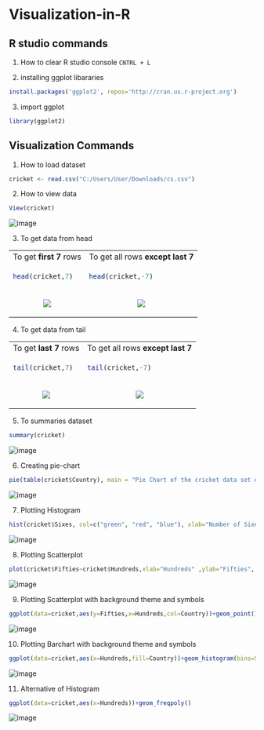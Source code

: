 # Visualization-in-R

## R studio commands
1. How to clear R studio console
`CNTRL + L`

2. installing ggplot libararies
```R
install.packages('ggplot2', repos='http://cran.us.r-project.org')
```

3. import ggplot
```R
library(ggplot2)
``` 

## Visualization Commands

1. How to load dataset
```R
cricket <- read.csv("C:/Users/User/Downloads/cs.csv")
```

2. How to view data 
```R
View(cricket)
```
![image](https://user-images.githubusercontent.com/92450677/203500520-e40743c1-10a1-45aa-a400-4104644648fa.png)

3.	To get data from head

<table>

<tr>
<td align="center"> To get <b>first 7</b> rows</td> 
<td align="center"> To get all rows <b>except last 7</b> </td>
</tr>

<tr>
<td> 

```R
head(cricket,7)
```
</td>
<td>

```R
head(cricket,-7)
```
</td>
</tr>
<tr>
<td align="center"> <p align="center"> <img src="https://user-images.githubusercontent.com/92450677/203500442-ec6ec5fb-813b-476c-8584-5a8a2f836b13.png"/> </td> 
<td align="center"> <img src="https://user-images.githubusercontent.com/92450677/203500385-04befdf5-2f80-4ba6-a5fd-c5d1a6a598e0.png"/> </td>
</tr>

</table>


4. To get data from tail

<table>

<tr>
<td align="center"> To get <b>last 7</b> rows</td> 
<td align="center"> To get all rows <b>except last 7</b> </td>
</tr>

<tr>
<td> 

```R
tail(cricket,7)
```
</td>
<td>

```R
tail(cricket,-7)
```
</td>
</tr>
<tr>
<td align="center"> <p align="center"> <img src="https://user-images.githubusercontent.com/92450677/203500313-ce9efab7-de25-4cf5-8413-2ff80cce75b0.png"/> </p></td> 
<td align="center"> <img src="https://user-images.githubusercontent.com/92450677/203500058-88281f9f-6972-4a91-967e-234255bc9c14.png"/> </td>
</tr>

</table>


5. To summaries dataset 
```R
summary(cricket)
```
![image](https://user-images.githubusercontent.com/92450677/203502539-15dc4e2f-8165-4912-90f3-6ee7e2d478bc.png)

6. Creating pie-chart
```R
pie(table(cricket$Country), main = "Pie Chart of the cricket data set of contries", col = c("orange","pink","red","blue","yellow","green","violet"), radius = 1)
```
![image](https://user-images.githubusercontent.com/92450677/203504766-10d56da1-2310-4a12-8d5c-2ae7c0eedb3f.png)

7. Plotting Histogram
```R
hist(cricket$Sixes, col=c("green", "red", "blue"), xlab="Number of Sixes", ylab= "Frequncy of Sixes", main="Histogram of Sixes")
```
![image](https://user-images.githubusercontent.com/92450677/203508360-b1e81092-8567-4deb-b0ac-a3cc35a9f1df.png)

8. Plotting Scatterplot
```R
plot(cricket$Fifties~cricket$Hundreds,xlab="Hundreds" ,ylab="Fifties", main="Scatterplot for Hundreds vs Fifties", col=c("blue", "red"),pch=16)
```
![image](https://user-images.githubusercontent.com/66154908/203515709-66390640-37a3-4261-8212-71ae62533007.png)


9. Plotting Scatterplot with background theme and symbols
```R
ggplot(data=cricket,aes(y=Fifties,x=Hundreds,col=Country))+geom_point()
```
![image](https://user-images.githubusercontent.com/92450677/203516332-ff05059f-5337-4153-8969-3c0b10c10074.png)

10. Plotting Barchart with background theme and symbols
```R
ggplot(data=cricket,aes(x=Hundreds,fill=Country))+geom_histogram(bins=50)
```
![image](https://user-images.githubusercontent.com/92450677/203518005-c5a2ccac-0d81-4030-8f7a-eb867d134936.png)

11. Alternative of Histogram
```R
ggplot(data=cricket,aes(x=Hundreds))+geom_freqpoly()
```
![image](https://user-images.githubusercontent.com/92450677/203575317-6598f356-0d94-430d-9a54-a5166c8f06ed.png)

